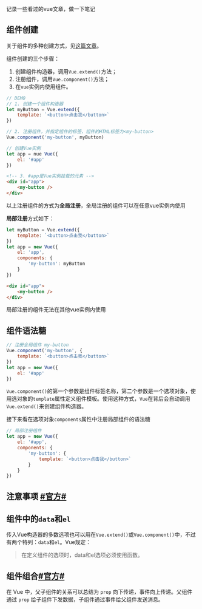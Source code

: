 记录一些看过的vue文章，做一下笔记

## 组件创建

关于组件的多种创建方式，见[这篇文章](https://laravel-china.org/articles/4382/seven-ways-to-define-a-component-template-by-vuejs)。

组件创建的三个步骤：

1. 创建组件构造器，调用`Vue.extend()`方法；
2. 注册组件，调用`Vue.component()`方法；
3. 在`vue`实例内使用组件。

``` js
// DEMO
// 1. 创建一个组件构造器 
let myButton = Vue.extend({
    template: `<button>点击我</button>` 
})

// 2. 注册组件，并指定组件的标签，组件的HTML标签为<my-button> 
Vue.component('my-button', myButton) 

// 创建Vue实例 
let app = nue Vue({
    el: '#app'
}) 
```

``` html
<!-- 3. #app是Vue实例挂载的元素 --> 
<div id="app">
    <my-button />
</div>
```

以上注册组件的方式为**全局注册**，全局注册的组件可以在任意vue实例内使用

**局部注册**方式如下：

``` js
let myButton = Vue.extend({
    template: `<button>点击我</button>`
}) 
let app = new Vue({
    el: 'app',
    components: { 
        'my-button': myButton 
    } 
}) 
```

``` html
<div id="app">
    <my-button />
</div>
```

局部注册的组件无法在其他vue实例内使用

## 组件语法糖

``` js
// 注册全局组件 my-button 
Vue.component('my-button', { 
    template: `<button>点击我</button>` 
}) 
let app = new Vue({ 
    el: '#app' 
})
```

`Vue.component()`的第一个参数是组件标签名称，第二个参数是一个选项对象，使用选对象的`template`属性定义组件模板。使用这种方式，`Vue`在背后会自动调用`Vue.extend()`来创建组件构造器。

接下来看在选项对象`components`属性中注册局部组件的语法糖

``` js
// 局部注册组件
let app = new Vue({ 
    el: '#app', 
    components: { 
        'my-button': { 
            template: `<button>点击我</button>` 
        } 
    } 
})
```

## 注意事项 [#官方#](https://cn.vuejs.org/v2/guide/components.html#DOM-%E6%A8%A1%E6%9D%BF%E8%A7%A3%E6%9E%90%E6%B3%A8%E6%84%8F%E4%BA%8B%E9%A1%B9)


## 组件中的`data`和`el`

传入Vue构造器的多数选项也可以用在`Vue.extend()`或`Vue.component()`中，不过有两个特列：`data`和`el`。Vue规定：

> 在定义组件的选项时，data和el选项必须使用函数。

## 组件组合[#官方#](https://cn.vuejs.org/v2/guide/components.html#%E7%BB%84%E4%BB%B6%E7%BB%84%E5%90%88)

在 Vue 中，父子组件的关系可以总结为 `prop` 向下传递，事件向上传递。父组件通过 `prop` 给子组件下发数据，子组件通过事件给父组件发送消息。